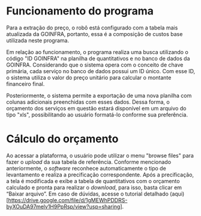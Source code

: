 # Funcionamento do programa

  Para a extração do preço, o robô está configurado com a tabela mais atualizada da GOINFRA, portanto, essa é a composição de custos base utilizada neste programa. 

  Em relação ao funcionamento, o programa realiza uma busca utilizando o código "ID GOINFRA" na planilha de quantitativos e no banco de dados da GOINFRA. Considerando que o sistema opera com o conceito de chave primária, cada serviço no banco de dados possui um ID único. Com esse ID, o sistema utiliza o valor do preço unitário para calcular o montante financeiro final.
  
  Posteriormente, o sistema permite a exportação de uma nova planilha com colunas adicionais preenchidas com esses dados. Dessa forma, o orçamento dos serviços em questão estará disponível em um arquivo do tipo "xls", possibilitando ao usuário formatá-lo conforme sua preferência.


# Cálculo do orçamento

  Ao acessar a plataforma, o usuário pode utilizar o menu "browse files" para fazer o *upload* da sua tabela de referência. Conforme mencionado anteriormente, o *software* reconhece automaticamente o tipo de levantamento e realiza a precificação correspondente. Após a precificação, a tela é modificada e exibe a tabela de quantitativos com o orçamento calculado e pronta para realizar o *download*, para isso, basta clicar em “Baixar arquivo”. Em caso de dúvidas, acesse o tutorial detalhado (aqui)[https://drive.google.com/file/d/1gMEWhPDDRS-byXOuDA97melv1H9PpRsp/view?usp=sharing].
